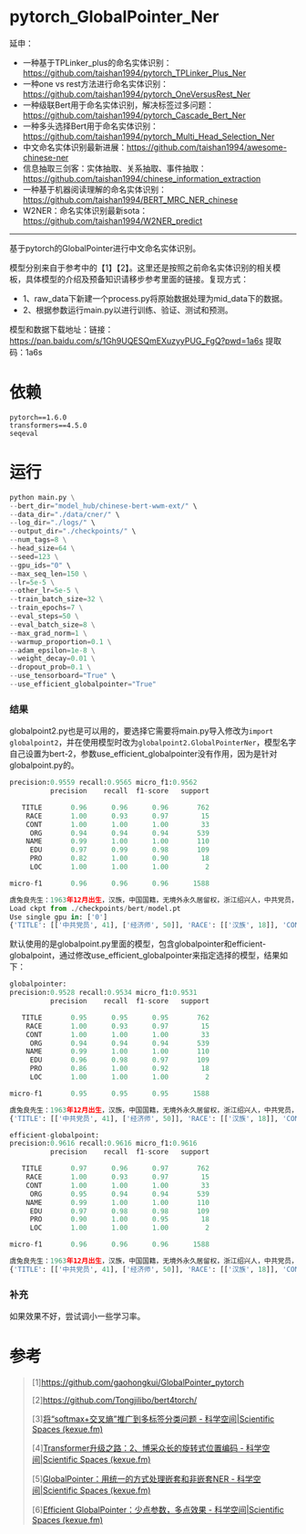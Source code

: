 # pytorch_GlobalPointer_Ner

延申：
- 一种基于TPLinker_plus的命名实体识别：https://github.com/taishan1994/pytorch_TPLinker_Plus_Ner
- 一种one vs rest方法进行命名实体识别：https://github.com/taishan1994/pytorch_OneVersusRest_Ner
- 一种级联Bert用于命名实体识别，解决标签过多问题：https://github.com/taishan1994/pytorch_Cascade_Bert_Ner
- 一种多头选择Bert用于命名实体识别：https://github.com/taishan1994/pytorch_Multi_Head_Selection_Ner
- 中文命名实体识别最新进展：https://github.com/taishan1994/awesome-chinese-ner
- 信息抽取三剑客：实体抽取、关系抽取、事件抽取：https://github.com/taishan1994/chinese_information_extraction
- 一种基于机器阅读理解的命名实体识别：https://github.com/taishan1994/BERT_MRC_NER_chinese
- W2NER：命名实体识别最新sota：https://github.com/taishan1994/W2NER_predict

****

基于pytorch的GlobalPointer进行中文命名实体识别。

模型分别来自于参考中的【1】【2】。这里还是按照之前命名实体识别的相关模板，具体模型的介绍及预备知识请移步参考里面的链接。复现方式：

- 1、raw_data下新建一个process.py将原始数据处理为mid_data下的数据。
- 2、根据参数运行main.py以进行训练、验证、测试和预测。

模型和数据下载地址：链接：https://pan.baidu.com/s/1Gh9UQESQmEXuzyyPUG_FgQ?pwd=1a6s  提取码：1a6s

# 依赖

```
pytorch==1.6.0
transformers==4.5.0
seqeval
```

# 运行

```python
python main.py \
--bert_dir="model_hub/chinese-bert-wwm-ext/" \
--data_dir="./data/cner/" \
--log_dir="./logs/" \
--output_dir="./checkpoints/" \
--num_tags=8 \
--head_size=64 \
--seed=123 \
--gpu_ids="0" \
--max_seq_len=150 \
--lr=5e-5 \
--other_lr=5e-5 \
--train_batch_size=32 \
--train_epochs=7 \
--eval_steps=50 \
--eval_batch_size=8 \
--max_grad_norm=1 \
--warmup_proportion=0.1 \
--adam_epsilon=1e-8 \
--weight_decay=0.01 \
--dropout_prob=0.1 \
--use_tensorboard="True" \
--use_efficient_globalpointer="True"
```

### 结果

globalpoint2.py也是可以用的，要选择它需要将main.py导入修改为```import globalpoint2```，并在使用模型时改为```globalpoint2.GlobalPointerNer```，模型名字自己设置为bert-2，参数use_efficient_globalpointer没有作用，因为是针对globalpoint.py的。

```python
precision:0.9559 recall:0.9565 micro_f1:0.9562
          precision    recall  f1-score   support

   TITLE       0.96      0.96      0.96       762
    RACE       1.00      0.93      0.97        15
    CONT       1.00      1.00      1.00        33
     ORG       0.94      0.94      0.94       539
    NAME       0.99      1.00      1.00       110
     EDU       0.97      0.99      0.98       109
     PRO       0.82      1.00      0.90        18
     LOC       1.00      1.00      1.00         2

micro-f1       0.96      0.96      0.96      1588

虞兔良先生：1963年12月出生，汉族，中国国籍，无境外永久居留权，浙江绍兴人，中共党员，MBA，经济师。
Load ckpt from ./checkpoints/bert/model.pt
Use single gpu in: ['0']
{'TITLE': [['中共党员', 41], ['经济师', 50]], 'RACE': [['汉族', 18]], 'CONT': [['中国国籍', 21]], 'NAME': [['虞兔良', 1]], 'EDU': [['MBA', 46]], 'LOC': [['浙江绍兴人', 35]]}
```

默认使用的是globalpoint.py里面的模型，包含globalpointer和efficient-globalpoint，通过修改use_efficient_globalpointer来指定选择的模型，结果如下：

```python
globalpointer:
precision:0.9528 recall:0.9534 micro_f1:0.9531
          precision    recall  f1-score   support

   TITLE       0.95      0.95      0.95       762
    RACE       1.00      0.93      0.97        15
    CONT       1.00      1.00      1.00        33
     ORG       0.94      0.94      0.94       539
    NAME       0.99      1.00      1.00       110
     EDU       0.96      0.98      0.97       109
     PRO       0.86      1.00      0.92        18
     LOC       1.00      1.00      1.00         2

micro-f1       0.95      0.95      0.95      1588

虞兔良先生：1963年12月出生，汉族，中国国籍，无境外永久居留权，浙江绍兴人，中共党员，MBA，经济师。
{'TITLE': [['中共党员', 41], ['经济师', 50]], 'RACE': [['汉族', 18]], 'CONT': [['中国国籍', 21]], 'NAME': [['虞兔良', 1]], 'EDU': [['MBA', 46]], 'LOC': [['浙江绍兴人', 35]]}

efficient-globalpoint:
precision:0.9616 recall:0.9616 micro_f1:0.9616
          precision    recall  f1-score   support

   TITLE       0.97      0.96      0.97       762
    RACE       1.00      0.93      0.97        15
    CONT       1.00      1.00      1.00        33
     ORG       0.95      0.94      0.94       539
    NAME       0.99      1.00      1.00       110
     EDU       0.97      0.98      0.98       109
     PRO       0.90      1.00      0.95        18
     LOC       1.00      1.00      1.00         2

micro-f1       0.96      0.96      0.96      1588

虞兔良先生：1963年12月出生，汉族，中国国籍，无境外永久居留权，浙江绍兴人，中共党员，MBA，经济师。
{'TITLE': [['中共党员', 41], ['经济师', 50]], 'RACE': [['汉族', 18]], 'CONT': [['中国国籍', 21]], 'NAME': [['虞兔良', 1]], 'EDU': [['MBA', 46]], 'LOC': [['浙江绍兴人', 35]]}
```

### 补充

如果效果不好，尝试调小一些学习率。

# 参考

>[1]https://github.com/gaohongkui/GlobalPointer_pytorch
>
>[2]https://github.com/Tongjilibo/bert4torch/
>
>[3][将“softmax+交叉熵”推广到多标签分类问题 - 科学空间|Scientific Spaces (kexue.fm)](https://kexue.fm/archives/7359)
>
>[4][Transformer升级之路：2、博采众长的旋转式位置编码 - 科学空间|Scientific Spaces (kexue.fm)](https://kexue.fm/archives/8265)
>
>[5][GlobalPointer：用统一的方式处理嵌套和非嵌套NER - 科学空间|Scientific Spaces (kexue.fm)](https://kexue.fm/archives/8373)
>
>[6][Efficient GlobalPointer：少点参数，多点效果 - 科学空间|Scientific Spaces (kexue.fm)](https://kexue.fm/archives/8877)

